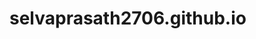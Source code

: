 <script type="text/javascript"> //<![CDATA[
  var tlJsHost = ((window.location.protocol == "https:") ? "https://secure.trust-provider.com/" : "http://www.trustlogo.com/");
  document.write(unescape("%3Cscript src='" + tlJsHost + "trustlogo/javascript/trustlogo.js' type='text/javascript'%3E%3C/script%3E"));
//]]></script>
<script language="JavaScript" type="text/javascript">
  TrustLogo("https://www.positivessl.com/images/seals/positivessl_trust_seal_lg_222x54.png", "POSDV", "none");
</script>
# selvaprasath2706.github.io
